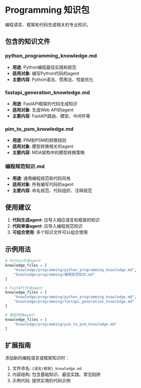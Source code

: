 # Programming 知识包

编程语言、框架和代码生成相关的专业知识。

## 包含的知识文件

### python_programming_knowledge.md
- **用途**: Python编程最佳实践和规范
- **适用对象**: 编写Python代码的agent
- **主要内容**: Python语法、惯用法、性能优化

### fastapi_generation_knowledge.md
- **用途**: FastAPI框架的代码生成知识
- **适用对象**: 生成Web API的agent
- **主要内容**: FastAPI路由、模型、中间件等

### pim_to_psm_knowledge.md
- **用途**: PIM到PSM的转换规则
- **适用对象**: 模型转换相关的agent
- **主要内容**: MDA架构中的模型转换策略

### 编程规范知识.md
- **用途**: 通用编程规范和代码风格
- **适用对象**: 所有编写代码的agent
- **主要内容**: 命名规范、代码组织、注释规范

## 使用建议

1. **代码生成agent**: 应导入相应语言和框架的知识
2. **代码审查agent**: 应导入编程规范知识
3. **可组合使用**: 多个知识文件可以组合使用

## 示例用法

```python
# Python开发agent
knowledge_files = [
    "knowledge/programming/python_programming_knowledge.md",
    "knowledge/programming/编程规范知识.md"
]

# FastAPI开发agent
knowledge_files = [
    "knowledge/programming/python_programming_knowledge.md",
    "knowledge/programming/fastapi_generation_knowledge.md"
]

# 模型转换agent
knowledge_files = [
    "knowledge/programming/pim_to_psm_knowledge.md"
]
```

## 扩展指南

添加新的编程语言或框架知识时：
1. 文件命名: `{语言/框架}_knowledge.md`
2. 内容结构: 包含基础知识、最佳实践、常见陷阱
3. 示例代码: 提供实用的代码示例